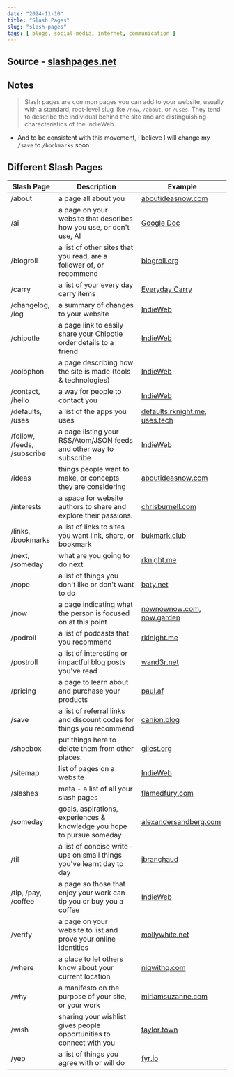 ```yaml
---
date: "2024-11-10"
title: "Slash Pages"
slug: "slash-pages"
tags: [ blogs, social-media, internet, communication ]
---
```




## Source - [slashpages.net][1]

## Notes

> Slash pages are common pages you can add to your website, usually with a standard, root-level slug like `/now`, `/about`, or `/uses`. They tend to describe the individual behind the site and are distinguishing characteristics of the IndieWeb.

* And to be consistent with this movement, I believe I will change my `/save` to `/bookmarks` soon

## Different Slash Pages

| Slash Page                      | Description                                                            | Example
| ------------------------------- | ---------------------------------------------------------------------- | ---------------------
| /about                          | a page all about you                                                   | [aboutideasnow.com][2]
| /ai                             | a page on your website that describes how you use, or don't use, AI    | [Google Doc][3]
| /blogroll                       | a list of other sites that you read, are a follower of, or recommend   | [blogroll.org][4]
| /carry                          | a list of your every day carry items                                   | [Everyday Carry][5]
| /changelog, /log                | a summary of changes to your website                                   | [IndieWeb][6]
| /chipotle                       | a page link to easily share your Chipotle order details to a friend    | [IndieWeb][7]
| /colophon                       | a page describing how the site is made (tools & technologies)          | [IndieWeb][8]
| /contact, /hello                | a way for people to contact you                                        | [IndieWeb][9]
| /defaults, /uses                | a list of the apps you uses                                            | [defaults.rknight.me][10], [uses.tech][27]
| /follow, /feeds,<br/>/subscribe | a page listing your RSS/Atom/JSON feeds and other way to subscribe     | [IndieWeb][11]
| /ideas                          | things people want to make, or concepts they are considering           | [aboutideasnow.com][2]
| /interests                      | a space for website authors to share and explore their passions.       | [chrisburnell.com][12]
| /links,<br/>/bookmarks          | a list of links to sites you want link, share, or bookmark             | [bukmark.club][13]
| /next, /someday                 | what are you going to do next                                          | [rknight.me][14]
| /nope                           | a list of things you don't like or don't want to do                    | [baty.net][15]
| /now                            | a page indicating what the person is focused on at this point          | [nownownow.com][16], [now.garden][17]
| /podroll                        | a list of podcasts that you recommend                                  | [rkinight.me][14]
| /postroll                       | a list of interesting or impactful blog posts you've read              | [wand3r.net][19]
| /pricing                        | a page to learn about and purchase your products                       | [paul.af][20]
| /save                           | a list of referral links and discount codes for things you recommend   | [canion.blog][18]
| /shoebox                        | put things here to delete them from other places.                      | [gilest.org][21]
| /sitemap                        | list of pages on a website                                             | [IndieWeb][22]
| /slashes                        | meta - a list of all your slash pages                                  | [flamedfury.com][23]
| /someday                        | goals, aspirations, experiences & knowledge you hope to pursue someday | [alexandersandberg.com][24]
| /til                            | a list of concise write-ups on small things you've learnt day to day   | [jbranchaud][25]
| /tip, /pay,<br/>/coffee         | a page so those that enjoy your work can tip you or buy you a coffee   | [IndieWeb][26]
| /verify                         | a page on your website to list and prove your online identities        | [mollywhite.net][28]
| /where                          | a place to let others know about your current location                 | [niqwithq.com][29]
| /why                            | a manifesto on the purpose of your site, or your work                  | [miriamsuzanne.com][30]
| /wish                           | sharing your wishlist gives people opportunities to connect with you   | [taylor.town][31]
| /yep                            | a list of things you agree with or will do                             | [fyr.io][32]



   [1]: https://slashpages.net/
   [2]: https://aboutideasnow.com
   [3]: https://docs.google.com/spreadsheets/d/e/2PACX-1vThO3so7dDshcfzNUlDZ0SDs1c-pxpU0llcLHEgNoAiLdcBWOP5RQrnrF6GcXRUtYhYs1fSg7uSc6dF/pubhtml?gid=204057601&single=true
   [4]: https://blogroll.org
   [5]: https://en.wikipedia.org/wiki/Everyday_carry
   [6]: https://indieweb.org/release_notes
   [7]: https://indieweb.org/chipotle
   [8]: https://indieweb.org/colophon
   [9]: https://indieweb.org/contact
  [10]: https://defaults.rknight.me/
  [11]: https://indieweb.org/follow#Following_vs_subscribing
  [12]: https://chrisburnell.com/
  [13]: https://bukmark.club
  [14]: https://rknight.me/next
  [15]: https://baty.net/nope
  [16]: https://nownownow.com
  [17]: https://now.garden
  [18]: https://canion.blog/save/
  [19]: https://wand3r.net/blogroll-slashpage/
  [20]: https://paul.af/slash-pricing
  [21]: https://gilest.org/see-my-shoebox.html
  [22]: https://indieweb.org/sitemap
  [23]: https://flamedfury.com/slashes/
  [24]: https://alexandersandberg.com/someday/
  [25]: https://github.com/jbranchaud/til
  [26]: https://indieweb.org/tip
  [27]: https://uses.tech/
  [28]: https://www.mollywhite.net/verify/
  [29]: https://niqwithq.com/posts/where-are-you
  [30]: https://www.miriamsuzanne.com/2024/07/02/slash-why/
  [31]: https://taylor.town/wish-manifesto
  [32]: https://fyr.io/
